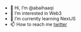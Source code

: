 - 👋 Hi, I’m @abaihaaqi
- 👀 I’m interested in Web3
- 🌱 I’m currently learning NextJS
- 📫 How to reach me [twitter](https://twitter.com/abaihaaqi)
